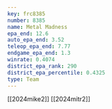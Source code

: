 ```yaml
---
key: frc8385
number: 8385
name: Metal Madness
epa_end: 12.6
auto_epa_end: 3.52
teleop_epa_end: 7.77
endgame_epa_end: 1.3
winrate: 0.4074
district_epa_rank: 290
district_epa_percentile: 0.4325
type: Team
---
```

[[2024mike2]]
[[2024mitr2]]

